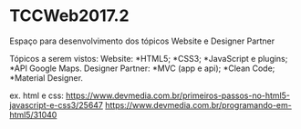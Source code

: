 # TCCWeb2017.2
Espaço para desenvolvimento dos tópicos Website e Designer Partner

Tópicos a serem vistos:
Website:
  *HTML5;
  *CSS3;
  *JavaScript e plugins;
  *API Google Maps.
Designer Partner:
  *MVC (app e api);
  *Clean Code;
  *Material Designer.

ex. html e css:
https://www.devmedia.com.br/primeiros-passos-no-html5-javascript-e-css3/25647
https://www.devmedia.com.br/programando-em-html5/31040

